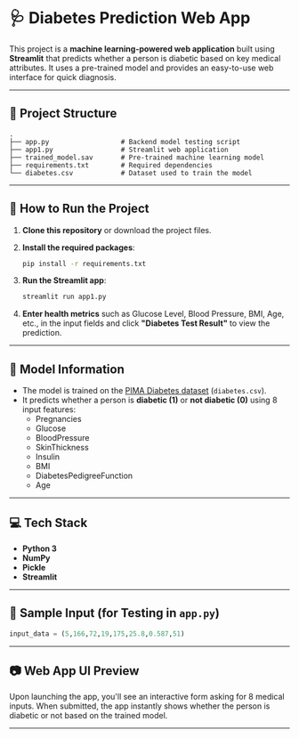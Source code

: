 
# 🩺 Diabetes Prediction Web App

This project is a **machine learning-powered web application** built using **Streamlit** that predicts whether a person is diabetic based on key medical attributes. It uses a pre-trained model and provides an easy-to-use web interface for quick diagnosis.

---

## 📂 Project Structure

```
.
├── app.py                  # Backend model testing script
├── app1.py                 # Streamlit web application
├── trained_model.sav       # Pre-trained machine learning model
├── requirements.txt        # Required dependencies
└── diabetes.csv            # Dataset used to train the model
```

---

## 🚀 How to Run the Project

1. **Clone this repository** or download the project files.

2. **Install the required packages**:

   ```bash
   pip install -r requirements.txt
   ```

3. **Run the Streamlit app**:

   ```bash
   streamlit run app1.py
   ```

4. **Enter health metrics** such as Glucose Level, Blood Pressure, BMI, Age, etc., in the input fields and click **"Diabetes Test Result"** to view the prediction.

---

## 🧠 Model Information

- The model is trained on the [PIMA Diabetes dataset](https://www.kaggle.com/datasets/uciml/pima-indians-diabetes-database) (`diabetes.csv`).
- It predicts whether a person is **diabetic (1)** or **not diabetic (0)** using 8 input features:
  - Pregnancies
  - Glucose
  - BloodPressure
  - SkinThickness
  - Insulin
  - BMI
  - DiabetesPedigreeFunction
  - Age

---

## 💻 Tech Stack

- **Python 3**
- **NumPy**
- **Pickle**
- **Streamlit**

---

## 📌 Sample Input (for Testing in `app.py`)

```python
input_data = (5,166,72,19,175,25.8,0.587,51)
```

---

## 📷 Web App UI Preview

Upon launching the app, you'll see an interactive form asking for 8 medical inputs. When submitted, the app instantly shows whether the person is diabetic or not based on the trained model.

---

